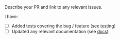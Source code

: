 Describe your PR and link to any relevant issues. 

I have:
 - [ ] Added tests covering the bug / feature (see [testing](https://github.com/beyondan/gqlgen/blob/master/TESTING.md))
 - [ ] Updated any relevant documentation (see [docs](https://github.com/beyondan/gqlgen/tree/master/docs/content))
